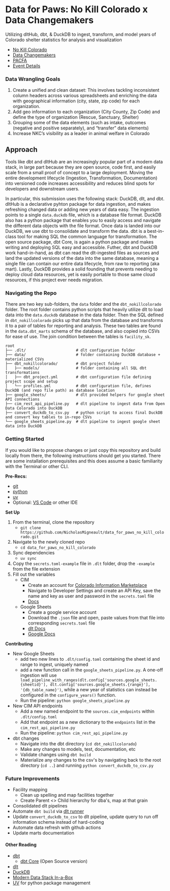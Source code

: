 # Data for Paws: No Kill Colorado x Data Changemakers

Utilizing dltHub, dbt, & DuckDB to ingest, transform, and model years of Colorado shelter statistics for analysis and visualization

- [No Kill Colorado](https://www.nokillcolorado.org)
- [Data Changemakers](https://www.datachangemakers.org/)
- [PACFA](https://ag.colorado.gov/animal-welfare/pet-animal-care-and-facilities-act)
- [Event Details](https://www.datachangemakers.org/event-details/no-kill-colorado)

### Data Wrangling Goals
1. Create a unified and clean dataset: This involves tackling inconsistent column headers across various spreadsheets and enriching the data with geographical information (city, state, zip code) for each organization.
2. Add geo information to each organization (City County, Zip Code) and define the type of organization (Rescue, Sanctuary, Shelter)
3. Grouping some of the data elements (such as intake, outcomes (negative and positive separately), and “transfer” data elements)
4. Increase NKC’s visibility as a leader in animal welfare in Colorado

## Approach
Tools like dbt and dltHub are an increasingly popular part of a modern data stack, in large part because they are open source, code first, and easily scale from a small proof of concept to a large deployment. Moving the entire development lifecycle (Ingestion, Transformation, Documentation) into versioned code increases accessibility and reduces blind spots for developers and downstream users.

In particular, this submission uses the following stack: DuckDB, dlt, and dbt. dltHub is a declarative pyhton package for data ingestion, and makes refreshing changed data or adding new years of data easy. The ingestion points to a single `data.duckdb` file, which is a database file format. DuckDB also has a python package that enables you to easily access and navigate the different data objects with the file format. Once data is landed into our DuckDB, we use dbt to consolidate and transform the data. dbt is a best-in-class tool for making SQL the common language for transformation. The open source package, dbt Core, is again a python package and makes writing and deploying SQL easy and accessible. Futher, dbt and DuckDB work hand-in-hand, as dbt can read the dlt-ingested files as sources and land the updated versions of the data into the same database, meaning a single file can contain our entire data lifecycle, from raw to reporting (aka mart). Lastly, DuckDB provides a solid founding that prevents needing to deploy cloud data resources, yet is easily portable to those same cloud resources, if this project ever needs migration.

### Navigating the Repo
There are two key sub-folders, the `data` folder and the `dbt_nokillcolorado` folder. The root folder contains python scripts that heavily utilize dlt to load data into the `data.duckdb` database in the data folder. Then the SQL defined in `dbt_nokillcolorado` picks up that data from the database and transforms it to a pair of tables for reporting and analysis. These two tables are found in the `data.dbt_marts` schema of the database, and also copied into CSVs for ease of use. The join condition between the tables is `facility_sk`.

```
root
├── .dlt/                      # dlt configuration folder
├── data/                      # folder containing DuckDB database + materialized CSVs
├── dbt_nokillcolorado/        # dbt project folder
│   ├── models/                # folder containing all SQL dbt transformations
│   ├── dbt_project.yml        # dbt configuration file defining project scope and setup
│   └── profiles.yml           # dbt configuration file, defines DuckDB (and repo file path) as database location
├── google_sheets/             # dlt provided helpers for google sheet API connections
├── cim_rest_api_pipeline.py   # dlt pipeline to ingest data from Open Data Colorado into DuckDB
├── convert_duckdb_to_csv.py   # python script to access final DuckDB and convert key tables to in-repo CSVs
└── google_sheets_pipeline.py  # dlt pipeline to ingest google sheet data into DuckDB
```

### Getting Started

If you would like to propose changes or just copy this repository and build locally from there, the following instructions should get you started. There are some installation prerequisites and this does assume a basic familiarity with the Terminal or other CLI.

**Pre-Recs:**
- [git](https://git-scm.com/downloads)
- [python](https://www.python.org/downloads/)
- [uv](https://docs.astral.sh/uv/getting-started/installation/)
- Optional: [VS Code](https://code.visualstudio.com/download) or other IDE

**Set Up**
1. From the terminal, clone the repository
   - `git clone https://github.com/NicholasMigneault/data_for_paws_no_kill_colorado.git`
2. Navigate to the newly cloned repo
   - `cd data_for_paws_no_kill_colorado`
3. Sync dependencies
   - `uv sync`
4. Copy the `secrets.toml-example` file in `.dlt` folder, drop the `-example` from the file extension
5. Fill out the variables
   - CIM
       - Create an account for [Colorado Information Marketplace](https://data.colorado.gov/login)
       - Navigate to Developer Settings and create an API Key, save the name and key as user and password in the `secrets.toml` file
       - [Docs](https://dev.socrata.com/docs/authentication.html)
   - Google Sheets
      - Create a google service account
      - Download the `.json` file and open, paste values from that file into corresponding `secrets.toml` file
      - [dlt Docs](https://dlthub.com/docs/dlt-ecosystem/verified-sources/google_sheets#google-service-account-credentials)
      - [Google Docs](https://developers.google.com/sheets/api/guides/concepts)

**Contributing**
- New Google Sheets
  - add two new lines to `.dlt/config.toml` containing the sheet id and range to ingest, uniquely named
  - add a new function call in the `google_sheets_pipeline.py`. A one-off ingestion will use `    load_pipeline_with_ranges(dlt.config['sources.google_sheets.{sheetid}'], dlt.config['sources.google_sheets.{range}'], '{db_table_name}')`, while a new year of statistics can instead be configured in the `configure_years()` function.
  - Run the pipeline: `python google_sheets_pipeline.py`
- New CIM API endpoints
  - Add a new named endpoint to the `sources.cim_endpoints` within `.dlt/config.toml`
  - Add that endpoint as a new dictionary to the `endpoints` list in the `cim_rest_api_pipeline.py`
  - Run the pipeline: `python cim_rest_api_pipeline.py`
- dbt changes
  - Navigate into the dbt directory (`cd dbt_nokillcolorado`)
  - Make any changes to models, test, documentation, etc
  - Validate changes using `dbt build`
  - Materialize any changes to the csv's by navigating back to the root directory (`cd ..`) and running `python convert_duckdb_to_csv.py`


### Future Improvements
- Facility mapping
  - Clean up spelling and map facilities together
  - Create Parent <> Child hierarchy for dba's, map at that grain
- Consolidated dlt pipelines  
- Automate `dbt build` via [dlt runner](https://dlthub.com/docs/dlt-ecosystem/transformations/dbt/)
- Update `convert_duckdb_to_csv` to dlt pipeline, update query to run off information schema instead of hard-coding
- Automate data refresh with github actions
- Update marts documentation

#### Other Reading
- [dbt](https://www.getdbt.com/product/what-is-dbt)
  - [dbt Core](https://github.com/dbt-labs/dbt-core) (Open Source version)
- [dlt](https://dlthub.com/docs/intro)
- [DuckDB](https://duckdb.org/)
- [Modern Data Stack In-a-Box](https://duckdb.org/2022/10/12/modern-data-stack-in-a-box.html)
- [UV](https://docs.astral.sh/uv/) for python package management
